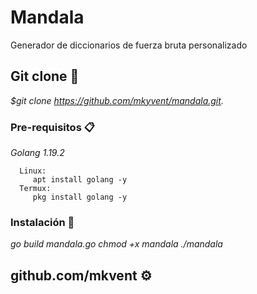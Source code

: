 # Mandala

Generador de diccionarios de fuerza bruta personalizado

## Git clone 🚀

_$git clone https://github.com/mkyvent/mandala.git._


### Pre-requisitos 📋

_Golang 1.19.2_

```
  Linux:
     apt install golang -y
  Termux:
     pkg install golang -y
```

### Instalación 🔧

_go build mandala.go_
_chmod +x mandala_
_./mandala_

## github.com/mkvent ⚙️
